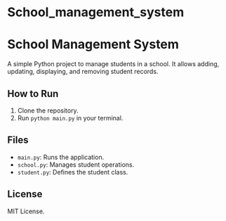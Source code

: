 # School_management_system
# School Management System

A simple Python project to manage students in a school. It allows adding, updating, displaying, and removing student records.

## How to Run
1. Clone the repository.
2. Run `python main.py` in your terminal.

## Files
- `main.py`: Runs the application.
- `school.py`: Manages student operations.
- `student.py`: Defines the student class.

## License
MIT License.

